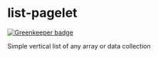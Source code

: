 list-pagelet
============

[![Greenkeeper badge](https://badges.greenkeeper.io/Swaagie/list-pagelet.svg)](https://greenkeeper.io/)

Simple vertical list of any array or data collection
